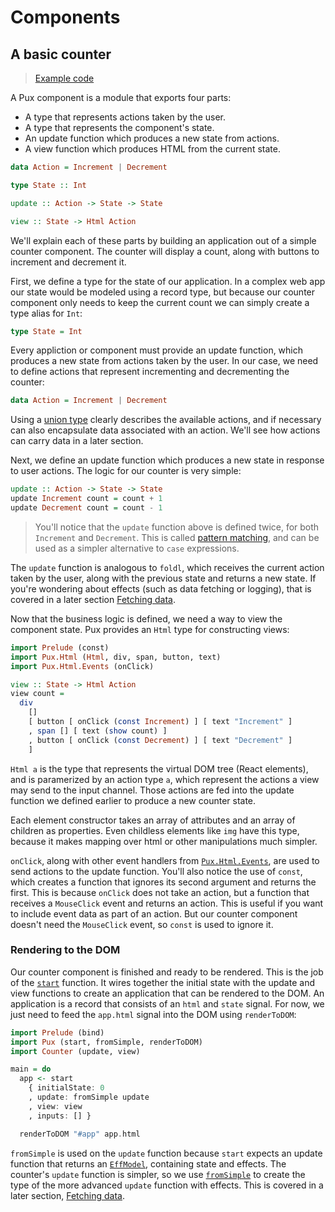 # Components

## A basic counter

> [Example code](https://github.com/alexmingoia/purescript-pux/tree/master/examples/basic-counter/)

A Pux component is a module that exports four parts:

- A type that represents actions taken by the user.
- A type that represents the component's state.
- An update function which produces a new state from actions.
- A view function which produces HTML from the current state.

```purescript
data Action = Increment | Decrement

type State :: Int

update :: Action -> State -> State

view :: State -> Html Action
```

We'll explain each of these parts by building an application out of a simple
counter component. The counter will display a count, along with buttons to
increment and decrement it.

First, we define a type for the state of our application.
In a complex web app our state would be modeled using a record type, but
because our counter component only needs to keep the current count we can
simply create a type alias for `Int`:

```purescript
type State = Int
```

Every appliction or component must provide an update function, which produces a
new state from actions taken by the user. In our case, we need to define
actions that represent incrementing and decrementing the counter:

```purescript
data Action = Increment | Decrement
```

Using a
[union type](https://leanpub.com/purescript/read#leanpub-auto-algebraic-data-types)
clearly describes the available actions, and if necessary can also encapsulate
data associated with an action. We'll see how actions can carry data in a later
section.

Next, we define an update function which produces a new state in response to
user actions. The logic for our counter is very simple:

```purescript
update :: Action -> State -> State
update Increment count = count + 1
update Decrement count = count - 1
```

> You'll notice that the `update` function above is defined twice, for both
> `Increment` and `Decrement`. This is called
> [pattern matching](https://leanpub.com/purescript/read#leanpub-auto-pattern-matching),
> and can be used as a simpler alternative to `case` expressions.

The `update` function is analogous to `foldl`, which receives the current
action taken by the user, along with the previous state and returns a new
state. If you're wondering about effects (such as data fetching or logging),
that is covered in a later section [Fetching data](/fetching-data.html).

Now that the business logic is defined, we need a way to view the component
state. Pux provides an `Html` type for constructing views:

```purescript
import Prelude (const)
import Pux.Html (Html, div, span, button, text)
import Pux.Html.Events (onClick)

view :: State -> Html Action
view count =
  div
    []
    [ button [ onClick (const Increment) ] [ text "Increment" ]
    , span [] [ text (show count) ]
    , button [ onClick (const Decrement) ] [ text "Decrement" ]
    ]
```

`Html a` is the type that represents the virtual DOM tree (React elements), and
is paramerized by an action type `a`, which represent the actions a view may
send to the input channel. Those actions are fed into the update function we
defined earlier to produce a new counter state.

Each element constructor takes an array of attributes and an array of children
as properties. Even childless elements like `img` have this type, because it
makes mapping over html or other manipulations much simpler.

`onClick`, along with other event handlers from
[`Pux.Html.Events`](/API/Pux/Html/Events.html), are used to send actions
to the update function. You'll also notice the use of `const`, which creates
a function that ignores its second argument and returns the first. This is
because `onClick` does not take an action, but a function that receives a
`MouseClick` event and returns an action. This is useful if you want to
include event data as part of an action. But our counter component doesn't
need the `MouseClick` event, so `const` is used to ignore it.

### Rendering to the DOM

Our counter component is finished and ready to be rendered. This is the job of
the [`start`](/API/Pux.html#start) function. It wires together the initial state
with the update and view functions to create an application that can be
rendered to the DOM. An application is a record that consists of an `html` and
`state` signal. For now, we just need to feed the `app.html` signal into the
DOM using `renderToDOM`:

```purescript
import Prelude (bind)
import Pux (start, fromSimple, renderToDOM)
import Counter (update, view)

main = do
  app <- start
    { initialState: 0
    , update: fromSimple update
    , view: view
    , inputs: [] }

  renderToDOM "#app" app.html
```

`fromSimple` is used on the `update` function because `start` expects an update
function that returns an [`EffModel`](/API/Pux.html#effmodel), containing state
and effects.  The counter's `update` function is simpler, so we use
[`fromSimple`](/API/Pux.html#fromsimple) to create the type of the more
advanced `update` function with effects. This is covered in a later section,
[Fetching data](/fetching-data.html).
